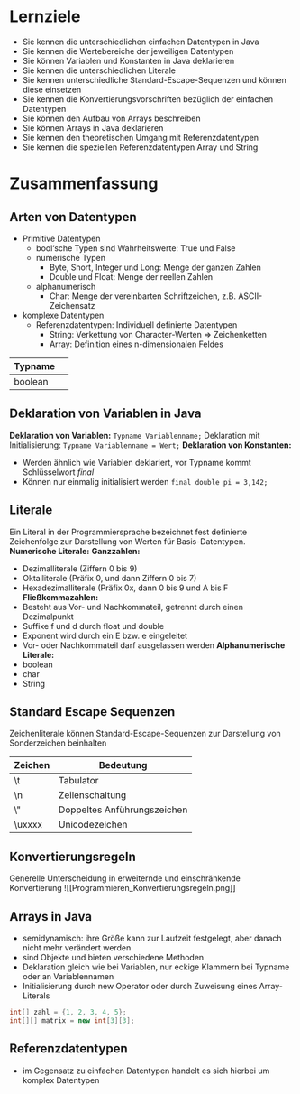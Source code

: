 # Lernziele
- Sie kennen die unterschiedlichen einfachen Datentypen in Java
- Sie kennen die Wertebereiche der jeweiligen Datentypen
- Sie können Variablen und Konstanten in Java deklarieren
- Sie kennen die unterschiedlichen Literale
- Sie kennen unterschiedliche Standard-Escape-Sequenzen und können diese einsetzen
- Sie kennen die Konvertierungsvorschriften bezüglich der einfachen Datentypen
- Sie können den Aufbau von Arrays beschreiben
- Sie können Arrays in Java deklarieren
- Sie kennen den theoretischen Umgang mit Referenzdatentypen
- Sie kennen die speziellen Referenzdatentypen Array und String
# Zusammenfassung
## Arten von Datentypen
- Primitive Datentypen
	- bool‘sche Typen sind Wahrheitswerte: True und False
	- numerische Typen
		- Byte, Short, Integer und Long: Menge der ganzen Zahlen
		- Double und Float: Menge der reellen Zahlen
	- alphanumerisch
		- Char: Menge der vereinbarten Schriftzeichen, z.B. ASCII-Zeichensatz
- komplexe Datentypen
	- Referenzdatentypen: Individuell definierte Datentypen
		- String: Verkettung von Character-Werten ⇒ Zeichenketten
		- Array: Definition eines n-dimensionalen Feldes

| Typname |     |
| ------- | --- |
| boolean |     |
## Deklaration von Variablen in Java
**Deklaration von Variablen:**
`Typname Variablenname;`
Deklaration mit Initialisierung:
`Typname Variablenname = Wert;`
**Deklaration von Konstanten:**
- Werden ähnlich wie Variablen deklariert, vor Typname kommt Schlüsselwort *final*
- Können nur einmalig initialisiert werden
`final double pi = 3,142;`
## Literale 
Ein Literal in der Programmiersprache bezeichnet fest definierte Zeichenfolge zur Darstellung von Werten für Basis-Datentypen.
**Numerische Literale:**
**Ganzzahlen:**
- Dezimalliterale (Ziffern 0 bis 9)
- Oktalliterale (Präfix 0, und dann Ziffern 0 bis 7)
- Hexadezimalliterale (Präfix 0x, dann 0 bis 9 und A bis F
**Fließkommazahlen:**
- Besteht aus Vor- und Nachkommateil, getrennt durch einen Dezimalpunkt
- Suffixe f und d durch float und double
- Exponent wird durch ein E bzw. e eingeleitet
- Vor- oder Nachkommateil darf ausgelassen werden
**Alphanumerische Literale:**
- boolean
- char
- String

## Standard Escape Sequenzen
Zeichenliterale können Standard-Escape-Sequenzen zur Darstellung von Sonderzeichen beinhalten

| Zeichen | Bedeutung                   |
| ------- | --------------------------- |
| \t      | Tabulator                   |
| \n      | Zeilenschaltung             |
| \\"     | Doppeltes Anführungszeichen |
| \uxxxx  | Unicodezeichen              |
## Konvertierungsregeln
Generelle Unterscheidung in erweiternde und einschränkende Konvertierung
![[Programmieren_Konvertierungsregeln.png]]

## Arrays in Java
- semidynamisch: ihre Größe kann zur Laufzeit festgelegt, aber danach nicht mehr verändert werden
- sind Objekte und bieten verschiedene Methoden
- Deklaration gleich wie bei Variablen, nur eckige Klammern bei Typname oder an Variablennamen
- Initialisierung durch new Operator oder durch Zuweisung eines Array-Literals
```java
int[] zahl = {1, 2, 3, 4, 5};
int[][] matrix = new int[3][3];
```

## Referenzdatentypen
- im Gegensatz zu einfachen Datentypen handelt es sich hierbei um komplex Datentypen